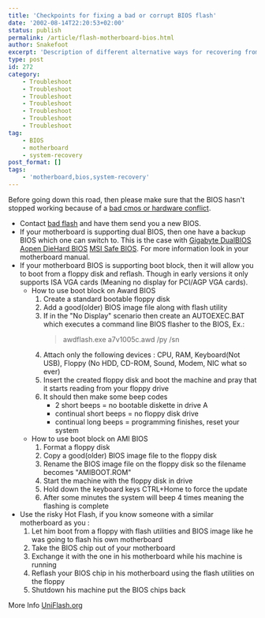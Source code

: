 ```yaml
---
title: 'Checkpoints for fixing a bad or corrupt BIOS flash'
date: '2002-08-14T22:20:53+02:00'
status: publish
permalink: /article/flash-motherboard-bios.html
author: Snakefoot
excerpt: 'Description of different alternative ways for recovering from a bad BIOS flash.'
type: post
id: 272
category:
    - Troubleshoot
    - Troubleshoot
    - Troubleshoot
    - Troubleshoot
    - Troubleshoot
    - Troubleshoot
    - Troubleshoot
tag:
    - BIOS
    - motherboard
    - system-recovery
post_format: []
tags:
    - 'motherboard,bios,system-recovery'
---
```

Before going down this road, then please make sure that the BIOS hasn't stopped working because of a [bad cmos or hardware conflict](/article/repair-motherboard-bios.html).

- Contact [bad flash](http://www.badflash.com/) and have them send you a new BIOS.
- If your motherboard is supporting dual BIOS, then one have a backup BIOS which one can switch to. This is the case with [Gigabyte DualBIOS](http://www.giga-byte.com/home/dualb.htm) [Aopen DieHard BIOS](http://www.aopen.com/tech/techinside/diehard.htm) [MSI Safe BIOS](http://www.msi.com.tw/). For more information look in your motherboard manual.
- If your motherboard BIOS is supporting boot block, then it will allow you to boot from a floppy disk and reflash. Though in early versions it only supports ISA VGA cards (Meaning no display for PCI/AGP VGA cards). 
  - How to use boot block on Award BIOS 
      1. Create a standard bootable floppy disk
      2. Add a good(older) BIOS image file along with flash utility
      3. If in the "No Display" scenario then create an AUTOEXEC.BAT which executes a command line BIOS flasher to the BIOS, Ex.:
         > awdflash.exe a7v1005c.awd /py /sn
      4. Attach only the following devices : CPU, RAM, Keyboard(Not USB), Floppy (No HDD, CD-ROM, Sound, Modem, NIC what so ever)
      5. Insert the created floppy disk and boot the machine and pray that it starts reading from your floppy drive
      6. It should then make some beep codes 
            - 2 short beeps = no bootable diskette in drive A
            - continual short beeps = no floppy disk drive
            - continual long beeps = programming finishes, reset your system
  - How to use boot block on AMI BIOS 
      1. Format a floppy disk
      2. Copy a good(older) BIOS image file to the floppy disk
      3. Rename the BIOS image file on the floppy disk so the filename becomes "AMIBOOT.ROM"
      4. Start the machine with the floppy disk in drive
      5. Hold down the keyboard keys CTRL+Home to force the update
      6. After some minutes the system will beep 4 times meaning the flashing is complete
- Use the risky Hot Flash, if you know someone with a similar motherboard as you : 
  1. Let him boot from a floppy with flash utilities and BIOS image like he was going to flash his own motherboard
  2. Take the BIOS chip out of your motherboard
  3. Exchange it with the one in his motherboard while his machine is running
  4. Reflash your BIOS chip in his motherboard using the flash utilities on the floppy
  5. Shutdown his machine put the BIOS chips back
 
 More Info [UniFlash.org](http://www.uniflash.org/)